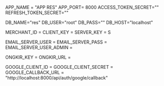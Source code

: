 <p>APP_NAME = "APP RES"
APP_PORT= 8000
ACCESS_TOKEN_SECRET=""
REFRESH_TOKEN_SECRET=""

DB_NAME="res"
DB_USER="root"
DB_PASS=""
DB_HOST="localhost"

MERCHANT_ID = 
CLIENT_KEY = 
SERVER_KEY = S


EMAIL_SERVER_USER = 
EMAIL_SERVER_PASS = 
EMAIL_SERVER_USER_ADMIN =

ONGKIR_KEY = 
ONGKIR_URL = 	

GOOGLE_CLIENT_ID =
GOOGLE_CLIENT_SECRET =
GOOGLE_CALLBACK_URL = "http://localhost:8000/api/auth/google/callback"</p>
